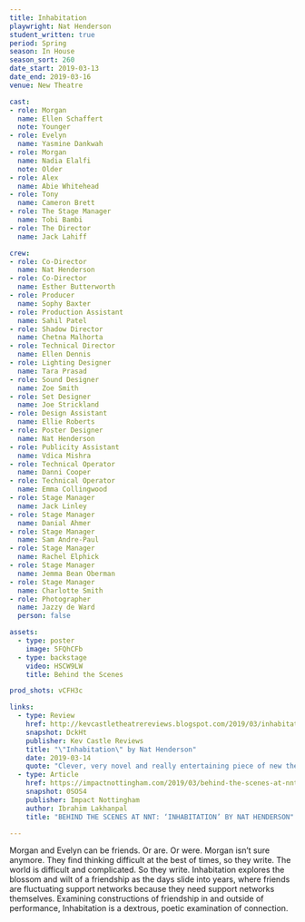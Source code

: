 ```yaml
---
title: Inhabitation
playwright: Nat Henderson
student_written: true
period: Spring
season: In House
season_sort: 260
date_start: 2019-03-13
date_end: 2019-03-16
venue: New Theatre

cast:
- role: Morgan
  name: Ellen Schaffert
  note: Younger
- role: Evelyn
  name: Yasmine Dankwah
- role: Morgan
  name: Nadia Elalfi
  note: Older
- role: Alex
  name: Abie Whitehead
- role: Tony
  name: Cameron Brett
- role: The Stage Manager
  name: Tobi Bambi
- role: The Director
  name: Jack Lahiff

crew:
- role: Co-Director
  name: Nat Henderson
- role: Co-Director
  name: Esther Butterworth
- role: Producer
  name: Sophy Baxter
- role: Production Assistant
  name: Sahil Patel
- role: Shadow Director
  name: Chetna Malhorta
- role: Technical Director
  name: Ellen Dennis
- role: Lighting Designer
  name: Tara Prasad
- role: Sound Designer
  name: Zoe Smith
- role: Set Designer
  name: Joe Strickland
- role: Design Assistant
  name: Ellie Roberts
- role: Poster Designer
  name: Nat Henderson
- role: Publicity Assistant
  name: Vdica Mishra
- role: Technical Operator
  name: Danni Cooper
- role: Technical Operator
  name: Emma Collingwood
- role: Stage Manager
  name: Jack Linley
- role: Stage Manager
  name: Danial Ahmer
- role: Stage Manager
  name: Sam Andre-Paul
- role: Stage Manager
  name: Rachel Elphick
- role: Stage Manager
  name: Jemma Bean Oberman
- role: Stage Manager
  name: Charlotte Smith
- role: Photographer
  name: Jazzy de Ward
  person: false

assets:
  - type: poster
    image: 5FQhCFb
  - type: backstage
    video: HSCW9LW
    title: Behind the Scenes

prod_shots: vCFH3c

links:
  - type: Review
    href: http://kevcastletheatrereviews.blogspot.com/2019/03/inhabitation-by-nat-henderson.html
    snapshot: DckHt
    publisher: Kev Castle Reviews
    title: "\"Inhabitation\" by Nat Henderson"
    date: 2019-03-14
    quote: "Clever, very novel and really entertaining piece of new theatre, delivered by a talented cast. Everything I've grown to expect from the NNT."
  - type: Article
    href: https://impactnottingham.com/2019/03/behind-the-scenes-at-nnt-inhabitation-by-nat-henderson/
    snapshot: 0SOS4
    publisher: Impact Nottingham
    author: Ibrahim Lakhanpal
    title: "BEHIND THE SCENES AT NNT: ‘INHABITATION’ BY NAT HENDERSON"

---
```


Morgan and Evelyn can be friends. Or are. Or were. Morgan isn’t sure anymore. They find thinking difficult at the best of times, so they write. The world is difficult and complicated. So they write. Inhabitation explores the blossom and wilt of a friendship as the days slide into years, where friends are fluctuating support networks because they need support networks themselves. Examining constructions of friendship in and outside of performance, Inhabitation is a dextrous, poetic examination of connection.
